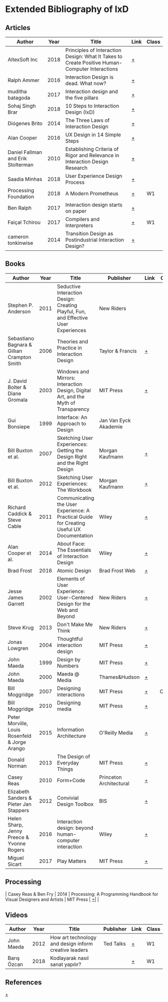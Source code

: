 # Extended Bibliography of IxD

## Articles
| Author | Year | Title | Link | Class |
|--------|------|-------|------|-------|
| AltexSoft Inc | 2018 | Principles of Interaction Design: What It Takes to Create Positive Human-Computer Interactions | [+](https://uxplanet.org/principles-of-interaction-design-what-it-takes-to-create-positive-human-computer-interactions-1a5af16b51c3) |  |
| Ralph Ammer | 2016 | Interaction Design is dead. What now?  | [+](https://blog.prototypr.io/interaction-design-is-dead-what-now-db09d77cadae) |  |
| muditha batagoda | 2017 | Interaction design and the five pillars | [+](https://uxplanet.org/interaction-design-and-the-five-pillars-ad319bd82f1) |  |
| Sohaj Singh Brar | 2018 | 10 Steps to Interaction Design (IxD) | [+](https://uxdesign.cc/10-steps-to-interaction-design-ixd-6abe778cb8b8) |  |
| Diógenes Brito | 2014 | The Three Laws of Interaction Design | [+](https://uxdesign.cc/the-three-laws-of-interaction-design-11912c4bf5dc) |  |
| Alan Cooper | 2016 | UX Design in 14 Simple Steps | [+](https://medium.theuxblog.com/ux-design-in-14-simple-steps-b8a0f2780769) |  |
| Daniel Fallman and Erik Stolterman | 2010 | Establishing Criteria of Rigor and Relevance in Interaction Design Research | [+](https://ewic.bcs.org/content/ConWebDoc/36491) |  |
| Saadia Minhas | 2018 | User Experience Design Process | [+](https://uxplanet.org/user-experience-design-process-d91df1a45916) |  |
| Processing Foundation | 2018 | A Modern Prometheus | [+](https://medium.com/processing-foundation/a-modern-prometheus-59aed94abe85) | W1 |
| Ben Ralph | 2017 | Interaction design starts on paper | [+](https://medium.com/beakerandflint/interaction-design-starts-on-paper-a2baa91acc45) |  |
| Faiçal Tchirou | 2017 | Compilers and Interpreters | [+](https://hackernoon.com/compilers-and-interpreters-3e354a2e41cf) | W1 |
| cameron tonkinwise | 2014 | Transition Design as Postindustrial Interaction Design? | [+](https://medium.com/@camerontw/transition-design-as-postindustrial-interaction-design-6c8668055e8d) |  |

## Books
| Author | Year | Title | Publisher | Link | Class |
|--------|------|-------|-----------|------|-------|
| Stephen P. Anderson | 2011 | Seductive Interaction Design: Creating Playful, Fun, and Effective User Experiences | New Riders | |
| Sebastiano Bagnara & Gillıan Crampton Smith | 2006 | Theories and Practice in Interaction Design | Taylor & Francis | [+](https://www.tandfonline.com/doi/abs/10.1080/00140130701680213?journalCode=terg20)|  |
| J. David Bolter & Diane Gromala | 2003 | Windows and Mirrors: Interaction Design, Digital Art, and the Myth of Transparency | MIT Press | [+](https://mitpress.mit.edu/books/windows-and-mirrors)|  |
| Gui Bonsiepe | 1999 | Interface: An Approach to Design | Jan Van Eyck Akademie | | |
| Bill Buxton et al. | 2007 | Sketching User Experiences: Getting the Design Right and the Right Design | Morgan Kaufmann | [+](https://www.elsevier.com/books/sketching-user-experiences-getting-the-design-right-and-the-right-design/buxton/978-0-12-374037-3)|  |
| Bill Buxton et al. | 2012 | Sketching User Experiences: The Workbook | Morgan Kaufmann | [+](https://sketchbook.cpsc.ucalgary.ca)|  |
| Richard Caddick & Steve Cable | 2011 | Communicating the User Experience: A Practical Guide for Creating Useful UX Documentation | Wiley | [+](https://www.wiley.com/en-us/Communicating+the+User+Experience%3A+A+Practical+Guide+for+Creating+Useful+UX+Documentation-p-9781119972044) | 
| Alan Cooper et al.  | 2014 | About Face: The Essentials of Interaction Design | Wiley | [+](https://www.wiley.com/en-us/About+Face%3A+The+Essentials+of+Interaction+Design%2C+4th+Edition-p-9781118766576)|  |
| Brad Frost | 2016 | Atomic Design | Brad Frost Web | [+](http://bradfrost.com/blog/post/atomic-web-design/)|  |
| Jesse James Garrett | 2002 | Elements of User Experience: User-Centered Design for the Web and Beyond | New Riders | [+](http://www.jjg.net/elements/) |
| Steve Krug | 2013 | Don't Make Me Think | New Riders | [+](http://sensible.com/dmmt.html)| |
| Jonas Lowgren | 2004 | Thoughtful interaction design | MIT Press | [+](https://mitpress.mit.edu/books/thoughtful-interaction-design) |
| John Maeda | 1999 | Design by Numbers | MIT Press | [+](https://mitpress.mit.edu/books/design-numbers)| |
| John Maeda | 2000 | Maeda @ Media | Thames&Hudson | [+](https://thamesandhudson.com/maeda-at-media-9780500282359)| |
| Bill Moggridge | 2007 | Designing interactions | MIT Press | [+](http://www.designinginteractions.com)| C1W1 |
| Bill Moggridge | 2010 | Designing media | MIT Press | [+](http://www.designing-media.com/)|  |
| Peter Morville, Louis Rosenfeld & Jorge Arango | 2015 | Information Architecture | O'Reilly Media |  [+](http://shop.oreilly.com/product/0636920034674.do) |
| Donald Norman | 2013 | The Design of Everyday Things | MIT Press | [+](https://www.jnd.org/books/design-of-everyday-things-revised.html)|  |
| Casey Reas | 2010 | Form+Code | Princeton Architectural  | [+](http://formandcode.com)|  |
| Elizabeth Sanders & Pieter Jan Stappers | 2012 | Convivial Design Toolbox | BIS | [+](https://www.bispublishers.com/convivial-design-toolbox.html)|  |
| Helen Sharp, Jenny Preece & Yvonne Rogers | 2016 | Interaction design: beyond human-computer interaction | Wiley | [+](http://www.id-book.com)|  |
| Miguel Sicart | 2017 | Play Matters | MIT Press | [+](https://mitpress.mit.edu/books/play-matters)|  |


## Processing
| Casey Reas & Ben Fry | 2014 | Processing: A Programming Handbook for Visual Designers and Artists | MIT Press | [+](https://processing.org/handbook/)|  |

## Videos
| Author | Year | Title | Publisher | Link | Class |
|--------|------|-------|-----------|------|-------|
| John Maeda | 2012 | How art technology and design inform creative leaders | Ted Talks | [+](https://www.ted.com/talks/john_maeda_how_art_technology_and_design_inform_creative_leaders?language=en) | W1 |
| Barış Özcan | 2018 | Kodlayarak nasıl sanat yapılır? | | [+](https://www.youtube.com/watch?v=WzNA02gjcPE) | W1 |

## References
[+](https://medium.com/mockplus/the-best-ui-ux-design-books-resources-for-designers-b1a68efb66dd)
